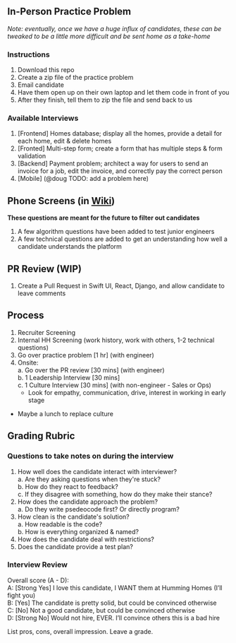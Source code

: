 ## In-Person Practice Problem
_Note: eventually, once we have a huge influx of candidates, these can be tweaked to be a little more difficult and be sent home as a take-home_

### Instructions
1. Download this repo
2. Create a zip file of the practice problem
3. Email candidate
4. Have them open up on their own laptop and let them code in front of you
5. After they finish, tell them to zip the file and send back to us

### Available Interviews
1. [Frontend] Homes database; display all the homes, provide a detail for each home, edit & delete homes
2. [Fronted] Multi-step form; create a form that has multiple steps & form validation
3. [Backend] Payment problem; architect a way for users to send an invoice for a job, edit the invoice, and correctly pay the correct person
4. [Mobile] (@doug TODO: add a problem here)

## Phone Screens (in [Wiki](https://github.com/humminghomes/interview-questions/wiki))
__These questions are meant for the future to filter out candidates__
1. A few algorithm questions have been added to test junior engineers
2. A few technical questions are added to get an understanding how well a candidate understands the platform

## PR Review (WIP)
1. Create a Pull Request in Swift UI, React, Django, and allow candidate to leave comments

## Process
1. Recruiter Screening
2. Internal HH Screening (work history, work with others, 1-2 technical questions)
3. Go over practice problem [1 hr] (with engineer)
4. Onsite:\
  a. Go over the PR review [30 mins] (with engineer)\
  b. 1 Leadership Interview [30 mins]\
  c. 1 Culture Interview [30 mins] (with non-engineer - Sales or Ops)
    - Look for empathy, communication, drive, interest in working in early stage

 * Maybe a lunch to replace culture

## Grading Rubric
### Questions to take notes on during the interview
1. How well does the candidate interact with interviewer?\
  a. Are they asking questions when they're stuck?\
  b. How do they react to feedback?\
  c. If they disagree with something, how do they make their stance?
2. How does the candidate approach the problem?\
  a. Do they write psedeocode first? Or directly program?
3. How clean is the candidate's solution?\
  a. How readable is the code?\
  b. How is everything organized & named?
4. How does the candidate deal with restrictions?
5. Does the candidate provide a test plan?

### Interview Review
Overall score (A - D):\
A: [Strong Yes] I love this candidate, I WANT them at Humming Homes (I’ll fight you)\
B: [Yes] The candidate is pretty solid, but could be convinced otherwise\
C: [No] Not a good candidate, but could be convinced otherwise\
D: [Strong No] Would not hire, EVER. I’ll convince others this is a bad hire

List pros, cons, overall impression. Leave a grade.

